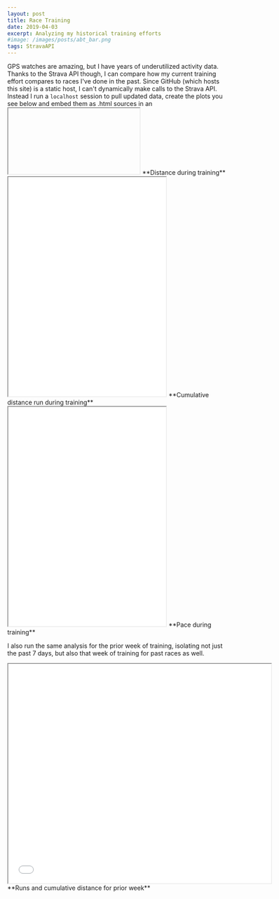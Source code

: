 ```yaml
---
layout: post
title: Race Training
date: 2019-04-03
excerpt: Analyzing my historical training efforts
#image: /images/posts/abt_bar.png
tags: StravaAPI
---
```


GPS watches are amazing, but I have years of underutilized activity data. Thanks to the Strava API though, I can compare how my current training effort compares to races I've done in the past.
Since GitHub (which hosts this site) is a static host, I can't dynamically make calls to the Strava API. Instead I run a `localhost` session to pull updated data, create the plots you see below and embed them as .html sources in an <iframe> element. So although they're not updated dynamically, they are still interactive.

Using the Strava API I can grab activities (and filter by type='Run') between certain dates. I've created a list of races and their corresponding race date, then go through and gather the runs I did in the 18 weeks prior to and including race day. By looking at run distance, cumulative distance, and pace, I can see how my current effort compares, helping me assess more realistically my readiness level for the upcoming race.

<iframe src="/images/posts/rta_dist.html" height="500" width="800"></iframe>
**Distance during training**

<iframe src="/images/posts/rta_cum.html" height="500" width="360"></iframe>
**Cumulative distance run during training**

<iframe src="/images/posts/rta_pace.html" height="500" width="360"></iframe>
**Pace during training**

I also run the same analysis for the prior week of training, isolating not just the past 7 days, but also that week of training for past races as well.

<iframe src="/images/posts/rta_week.html" height="500" width="600"></iframe>
**Runs and cumulative distance for prior week**
